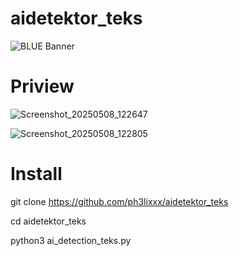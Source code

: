 # aidetektor_teks

![BLUE Banner](https://media0.giphy.com/media/v1.Y2lkPTc5MGI3NjExeGVuemltZTEzb201bjV6eHB1a2lzbXRuZTExZm02MmFzOW1jMzRieiZlcD12MV9pbnRlcm5hbF9naWZfYnlfaWQmY3Q9Zw/MD0svLSDeudszrNrp0/giphy.gif)

# Priview
![Screenshot_20250508_122647](https://github.com/user-attachments/assets/a34c7ef4-c4bb-4c87-bf61-212246a6b717)

![Screenshot_20250508_122805](https://github.com/user-attachments/assets/e994078b-98fd-48aa-99e3-e52dbd22dfdc)

# Install 
git clone https://github.com/ph3lixxx/aidetektor_teks

cd aidetektor_teks

python3 ai_detection_teks.py
